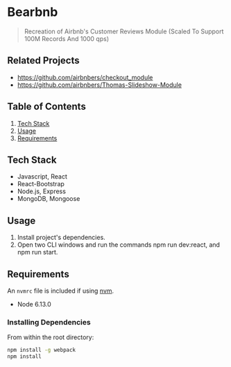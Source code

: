 # Bearbnb

> Recreation of Airbnb's Customer Reviews Module (Scaled To Support 100M Records And 1000 qps)

## Related Projects

- https://github.com/airbnbers/checkout_module
- https://github.com/airbnbers/Thomas-Slideshow-Module

## Table of Contents

1. [Tech Stack](#tech-stack)
1. [Usage](#Usage)
1. [Requirements](#requirements)

## Tech Stack

- Javascript, React 
- React-Bootstrap
- Node.js, Express
- MongoDB, Mongoose

## Usage

1. Install project's dependencies.
2. Open two CLI windows and run the commands npm run dev:react, and npm run start.

## Requirements

An `nvmrc` file is included if using [nvm](https://github.com/creationix/nvm).

- Node 6.13.0



### Installing Dependencies

From within the root directory:

```sh
npm install -g webpack
npm install
```
